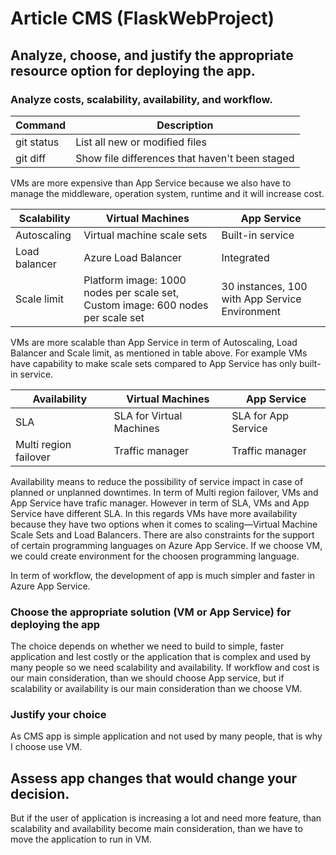 # Article CMS (FlaskWebProject)


## Analyze, choose, and justify the appropriate resource option for deploying the app.

### Analyze costs, scalability, availability, and workflow.

| Command | Description |
| --- | --- |
| git status | List all new or modified files |
| git diff | Show file differences that haven't been staged |

VMs are more expensive than App Service because we also have to manage the middleware, operation system, runtime and it will increase cost.

| Scalability | Virtual Machines | App Service |
| --- | --- | --- |
| Autoscaling | Virtual machine scale sets | Built-in service |
| Load balancer | Azure Load Balancer | Integrated |
| Scale limit | Platform image: 1000 nodes per scale set, Custom image: 600 nodes per scale set | 30 instances, 100 with App Service Environment |

VMs are more scalable than App Service in term of Autoscaling, Load Balancer and Scale limit, as mentioned in table above. For example VMs have capability to make scale sets compared to App Service has only built-in service. 

| Availability | Virtual Machines | App Service |
| --- | --- | --- |
| SLA | SLA for Virtual Machines | SLA for App Service |
| Multi region failover | Traffic manager | Traffic manager |

Availability means to reduce the possibility of service impact in case of planned or unplanned downtimes. In term of Multi region failover, VMs and App Service have trafic manager. However in term of SLA, VMs and App Service have different SLA. In this regards VMs have more availability because they have two options when it comes to scaling—Virtual Machine Scale Sets and Load Balancers. There are also constraints for the support of certain programming languages on Azure App Service. If we choose VM, we could create environment for the choosen programming language.

In term of workflow, the development of app is much simpler and faster in Azure App Service. 

### Choose the appropriate solution (VM or App  Service) for deploying the app

The choice depends on whether we need to build to simple, faster application and lest costly or the application that is complex and used by many people so we need scalability and availability. If workflow and cost is our main consideration, than we should choose App service, but if scalability or availability is our main consideration than we choose VM.

### Justify your choice
 
As CMS app is simple application and not used by many people, that is why I choose use VM.

## Assess app changes that would change your decision.

But if the user of application is increasing a lot and need more feature, than scalability and availability become main consideration, than we have to move the application to run in VM.
